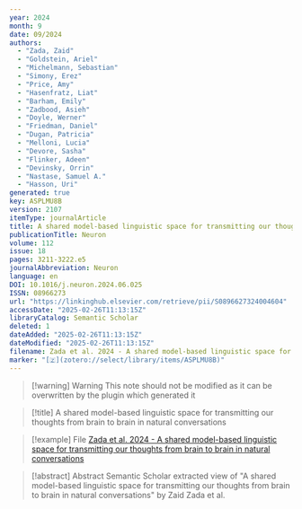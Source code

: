 ```yaml
---
year: 2024
month: 9
date: 09/2024
authors:
  - "Zada, Zaid"
  - "Goldstein, Ariel"
  - "Michelmann, Sebastian"
  - "Simony, Erez"
  - "Price, Amy"
  - "Hasenfratz, Liat"
  - "Barham, Emily"
  - "Zadbood, Asieh"
  - "Doyle, Werner"
  - "Friedman, Daniel"
  - "Dugan, Patricia"
  - "Melloni, Lucia"
  - "Devore, Sasha"
  - "Flinker, Adeen"
  - "Devinsky, Orrin"
  - "Nastase, Samuel A."
  - "Hasson, Uri"
generated: true
key: ASPLMU8B
version: 2107
itemType: journalArticle
title: A shared model-based linguistic space for transmitting our thoughts from brain to brain in natural conversations
publicationTitle: Neuron
volume: 112
issue: 18
pages: 3211-3222.e5
journalAbbreviation: Neuron
language: en
DOI: 10.1016/j.neuron.2024.06.025
ISSN: 08966273
url: "https://linkinghub.elsevier.com/retrieve/pii/S0896627324004604"
accessDate: "2025-02-26T11:13:15Z"
libraryCatalog: Semantic Scholar
deleted: 1
dateAdded: "2025-02-26T11:13:15Z"
dateModified: "2025-02-26T11:13:15Z"
filename: Zada et al. 2024 - A shared model-based linguistic space for transmitting our thoughts from brain to brain in natural conversations
marker: "[🇿](zotero://select/library/items/ASPLMU8B)"
---
```


>[!warning] Warning
> This note should not be modified as it can be overwritten by the plugin which generated it

> [!title] A shared model-based linguistic space for transmitting our thoughts from brain to brain in natural conversations

> [!example] File
> [Zada et al. 2024 - A shared model-based linguistic space for transmitting our thoughts from brain to brain in natural conversations](Zada%20et%20al.%202024%20-%20A%20shared%20model-based%20linguistic%20space%20for%20transmitting%20our%20thoughts%20from%20brain%20to%20brain%20in%20natural%20conversations.pdf)

> [!abstract] Abstract
> Semantic Scholar extracted view of "A shared model-based linguistic space for transmitting our thoughts from brain to brain in natural conversations" by Zaid Zada et al.

